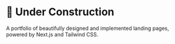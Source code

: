 # 🚧 Under Construction

A portfolio of beautifully designed and implemented landing pages, powered by
Next.js and Tailwind CSS.
